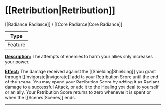 # [[Retribution|Retribution]]
[[Radiance|Radiance]] / [[Core Radiance|Core Radiance]]

| Type | 
| --- |
| Feature | 

<u>**Description:**</u> The attempts of enemies to harm your allies only increases your power.

<u>**Effect:**</u> The damage received against the [[Shielding|Shielding]] you grant through [[Invigorate|Invigorate]] add to your Retribution Score until the end of the scene. You may spend your Retribution Score by adding it as Radiant damage to a successful Attack, or add it to the Healing you deal to yourself or an ally. Your Retribution Score returns to zero whenever it is spent or when the [[Scenes|Scenes]] ends.


---